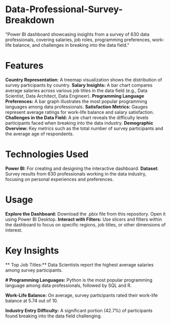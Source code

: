 # Data-Professional-Survey-Breakdown
"Power BI dashboard showcasing insights from a survey of 630 data professionals, covering salaries, job roles, programming preferences, work-life balance, and challenges in breaking into the data field."

# Features
**Country Representation**: A treemap visualization shows the distribution of survey participants by country.
**Salary Insights:** A bar chart compares average salaries across various job titles in the data field (e.g., Data Scientist, Data Architect, Data Engineer).
**Programming Language Preferences:** A bar graph illustrates the most popular programming languages among data professionals.
**Satisfaction Metrics:** Gauges represent average ratings for work-life balance and salary satisfaction.
**Challenges in the Data Field:** A pie chart reveals the difficulty levels participants faced when breaking into the data industry.
**Demographic Overview:** Key metrics such as the total number of survey participants and the average age of respondents.

# Technologies Used
**Power BI**: For creating and designing the interactive dashboard.
**Dataset**: Survey results from 630 professionals working in the data industry, focusing on personal experiences and preferences.

# Usage
**Explore the Dashboard:**
Download the .pbix file from this repository.
Open it using Power BI Desktop.
**Interact with Filters:**
Use slicers and filters within the dashboard to focus on specific regions, job titles, or other dimensions of interest.

# Key Insights
** Top Job Titles:**
Data Scientists report the highest average salaries among survey participants.

**# Programming Languages:**
Python is the most popular programming language among data professionals, followed by SQL and R.

**Work-Life Balance:**
On average, survey participants rated their work-life balance at 5.74 out of 10.

**Industry Entry Difficulty:**
A significant portion (42.7%) of participants found breaking into the data field challenging.
